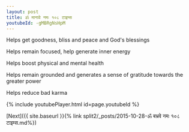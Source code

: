 ```yaml
---
layout: post
title: ॐ मानावे नमः १०८ टाइम्स
youtubeId: -gMBRgNsHpM
---
```

 
 
Helps get goodness, bliss and peace and God's blessings
 
Helps remain focused, help generate inner energy 
 
Helps boost physical and mental health 
 
Helps remain grounded and generates a sense of gratitude towards the greater power 
 
Helps reduce bad karma
 
 
 
 


{% include youtubePlayer.html id=page.youtubeId %}
 
[Next]({{ site.baseurl }}{% link  split2/_posts/2015-10-28-ॐ बभ्रवे नमः १०८ टाइम्स.md%})
 
